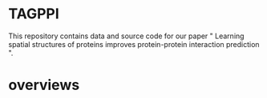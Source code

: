 # TAGPPI

This repository contains data and source code for our paper " Learning spatial structures of proteins improves protein-protein interaction prediction ".

# overviews
